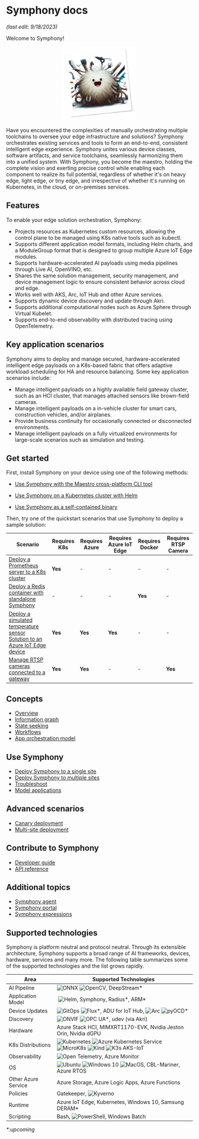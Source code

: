 # Symphony docs

_(last edit: 9/18/2023)_

Welcome to Symphony!

<div align="center">
  <img src="./symphony-book/images/symphony.png" alt="Symphony" width="200" height="200">
</div>

Have you encountered the complexities of manually orchestrating multiple toolchains to oversee your edge infrastructure and solutions? Symphony orchestrates existing services and tools to form an end-to-end, consistent intelligent edge experience. Symphony unites various device classes, software artifacts, and service toolchains, seamlessly harmonizing them into a unified system. With Symphony, you become the maestro, holding the complete vision and exerting precise control while enabling each component to realize its full potential, regardless of whether it's on heavy edge, light edge, or tiny edge, and irrespective of whether it's running on Kubernetes, in the cloud, or on-premises services.

## Features

To enable your edge solution orchestration, Symphony:

* Projects resources as Kubernetes custom resources, allowing the control plane to be managed using K8s native tools such as kubectl.
* Supports different application model formats, including Helm charts, and a ModuleGroup format that is designed to group multiple Azure IoT Edge modules.
* Supports hardware-accelerated AI payloads using media pipelines through Live AI, OpenVINO, etc.
* Shares the same solution management, security management, and device management logic to ensure consistent behavior across cloud and edge.
* Works well with AKS, Arc, IoT Hub and other Azure services.
* Supports dynamic device discovery and update through Akri.
* Supports additional computational nodes such as Azure Sphere through Virtual Kubelet.
* Supports end-to-end observability with distributed tracing using OpenTelemetry.

## Key application scenarios

Symphony aims to deploy and manage secured, hardware-accelerated intelligent edge payloads on a K8s-based fabric that offers adaptive workload scheduling for HA and resource balancing. Some key application scenarios include:

* Manage intelligent payloads on a highly available field gateway cluster, such as an HCI cluster, that manages attached sensors like brown-field cameras.
* Manage intelligent payloads on a in-vehicle cluster for smart cars, construction vehicles, and/or airplanes.
* Provide business continuity for occasionally connected or disconnected environments.
* Manage intelligent payloads on a fully virtualized environments for large-scale scenarios such as simulation and testing.

## Get started

First, install Symphony on your device using one of the following methods:

* [Use Symphony with the Maestro cross-platform CLI tool](./symphony-book/get-started/quick_start_maestro.md)

* [Use Symphony on a Kubernetes cluster with Helm](./symphony-book/get-started/quick_start_helm.md)

* [Use Symphony as a self-contained binary](./symphony-book/get-started/quick_start_binary.md)

Then, try one of the quickstart scenarios that use Symphony to deploy a sample solution:

| Scenario | Requires K8s | Requires Azure | Requires Azure IoT Edge| Requires Docker | Requires RTSP Camera |
|--------|--------|--------|--------|--------|--------|
| [Deploy a Prometheus server to a K8s cluster](./symphony-book/get-started/deploy_prometheus_k8s.md) | **Yes** | - | - | - | - |
| [Deploy a Redis container with standalone Symphony](./symphony-book/get-started/deploy_redis_no_k8s.md)| - | - | - | **Yes** | - |
| [Deploy a simulated temperature sensor Solution to an Azure IoT Edge device](./symphony-book/get-started/deploy_solution_to_azure_iot_edge.md) | **Yes** | **Yes** | **Yes** | - | - |
| [Manage RTSP cameras connected to a gateway](./symphony-book/get-started/manage_rtsp_cameras.md) | **Yes** | **Yes** | - | - | **Yes** |

## Concepts

* [Overview](./symphony-book/concepts/_overview.md)
* [Information graph](./symphony-book/concepts/information_graph.md)
* [State seeking](./symphony-book/concepts/state_seeking.md)
* [Workflows](./symphony-book/concepts/workflows.md)
* [App orchestration model](./symphony-book/concepts/orchestration_model.md)

## Use Symphony

* [Deploy Symphony to a single site](./symphony-book/build_deployment/deploy.md)
* [Deploy Symphony to multiple sites](./symphony-book/build_deployment/multisite-deploy.md)
* [Troubleshoot](./symphony-book/dev-guide/troubleshoot.md)
* [Model applications](./symphony-book/concepts/unified-object-model/solution.md)

## Advanced scenarios

* [Canary deployment](./symphony-book/scenarios/canary-deployment.md)
* [Multi-site deployment](./symphony-book/scenarios/multisite-deployment.md)

## Contribute to Symphony

* [Developer guide](./symphony-book/dev-guide/_overview.md)
* [API reference](./symphony-book/api/_overview.md)

## Additional topics

* [Symphony agent](./symphony-book/agent/_overview.md)
* [Symphony portal](./symphony-book/portals/_overview.md)
* [Symphony expressions](./symphony-book/concepts/unified-object-model/property-expressions.md)

## Supported technologies

Symphony is platform neutral and protocol neutral. Through its extensible architecture, Symphony supports a broad range of AI frameworks, devices, hardware, services and many more. The following table summarizes some of the supported technologies and the list grows rapidly.

| Area | Supported Technologies |
|--------|--------|
| AI Pipeline | ![ONNX](./symphony-book/images/onnx.png) ![OpenCV](./symphony-book/images/opencv.png), DeepStream* |
| Application Model | ![Helm](./symphony-book/images/helm.png), Symphony, Radius*, ARM* |
| Device Updates | ![GitOps](./symphony-book/images/gitops.png) ![Flux](./symphony-book/images/flux.png)\*, ADU for IoT Hub, ![Arc](./symphony-book/images/arc.png) ![pyOCD](./symphony-book/images/pyocd.png)\*|
| Discovery | ![ONVIF](./symphony-book/images/onvif.png) ![OPC UA](./symphony-book/images/opcua.png)\*, udev (via Akri) |
| Hardware | Azure Stack HCI, MIMXRT1170-EVK, Nvidia Jeston Orin, Nvidia dGPU |
| K8s Distributions | ![Kubernetes](./symphony-book/images/k8s.png) ![Azure Kubernetes Service](./symphony-book/images/aks.png) ![MicroK8s](./symphony-book/images/microk8s.png) ![Kind](./symphony-book/images/kind.png) ![K3s](./symphony-book/images/k3s.png) AKS-IoT |
| Observability | ![Open Telemetry](./symphony-book/images/open-telemetry.png), Azure Monitor |
| OS | ![Ubuntu](./symphony-book/images/ubuntu.png) ![Windows 10](./symphony-book/images/windows.png) ![MacOS](./symphony-book/images/macos.png), CBL-Mariner, Azure RTOS |
| Other Azure Service | Azure Storage, Azure Logic Apps, Azure Functions |
| Policies | Gatekeeper, ![Kyverno](./symphony-book/images/kyverno.png) |
| Runtime | Azure IoT Edge, Kubernetes, Windows 10, Samsung DERAM* |
| Scripting | Bash, ![PowerShell](./symphony-book/images/powershell.png), Windows Batch |

_*:upcoming_